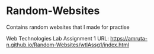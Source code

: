 # Random-Websites
Contains random websites that I made for practise

Web Technologies Lab Assignment 1
URL: https://amruta-n.github.io/Random-Websites/wtlAssg1/index.html

